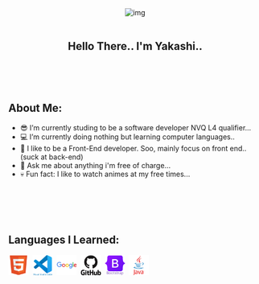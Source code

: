 

<div align="center">
  
<img src="https://wallpapercave.com/wp/wp5950773.png" alt="img" width="720px" heigth="1080px">
</div>

<br>
  
<h2 align="center">
Hello There.. I'm Yakashi..
</h2>

<br>
<br>
<br>

<h2 align="Left">
  About Me:
</h2>

- 😎 I’m currently studing to be a software developer NVQ L4 qualifier...
- 💻 I’m currently doing nothing but learning computer languages..
- 📱 I like to be a Front-End developer. Soo, mainly focus on front end.. (suck at back-end)
- 📖 Ask me about anything i'm free of charge...
- 💀 Fun fact: I like to watch animes at my free times...
<h2></h2>
<br>
<br>
<br>

<h2 align="Left">
  Languages I Learned:
</h2>

<div>
    <img src="https://github.com/devicons/devicon/blob/master/icons/html5/html5-original.svg" title="React" alt="React" width="40" height="40"/>&nbsp;
    <img src="https://github.com/devicons/devicon/blob/master/icons/vscode/vscode-original-wordmark.svg" title="React" alt="React" width="40" height="40"/>&nbsp;
    <img src="https://github.com/devicons/devicon/blob/master/icons/google/google-original-wordmark.svg" title="React" alt="React" width="40" height="40"/>&nbsp;
    <img src="https://github.com/devicons/devicon/blob/master/icons/github/github-original-wordmark.svg" title="React" alt="React" width="40" height="40"/>&nbsp;
    <img src="https://github.com/devicons/devicon/blob/master/icons/bootstrap/bootstrap-original-wordmark.svg" title="React" alt="React" width="40" height="40"/>&nbsp;
    <img src="https://github.com/devicons/devicon/blob/master/icons/java/java-original-wordmark.svg" title="Java" alt="Java" width="40" height="40"/>&nbsp; 
</div>

<h2></h2>

